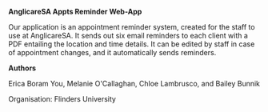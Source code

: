 **AnglicareSA Appts Reminder Web-App**

Our application is an appointment reminder system, created for the staff
to use at AnglicareSA. It sends out six email reminders to each client
with a PDF entailing the location and time details. It can be edited by
staff in case of appointment changes, and it automatically sends
reminders.

**Authors**

Erica Boram You, Melanie O'Callaghan, Chloe Lambrusco, and Bailey
Bunnik

Organisation: Flinders University

